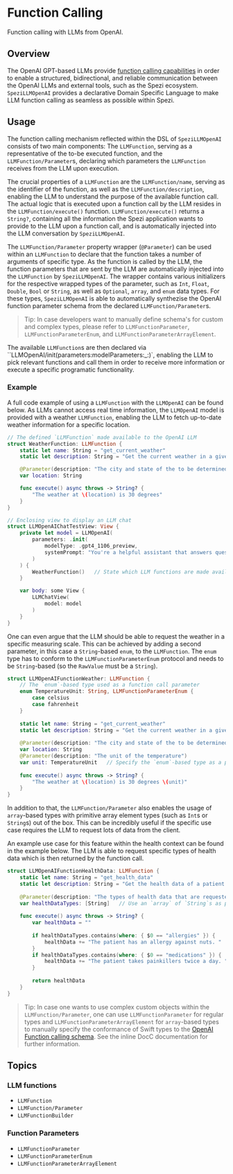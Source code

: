 # Function Calling

<!--
#
# This source file is part of the Stanford Spezi open source project
#
# SPDX-FileCopyrightText: 2023 Stanford University and the project authors (see CONTRIBUTORS.md)
#
# SPDX-License-Identifier: MIT
#       
-->

Function calling with LLMs from OpenAI.

## Overview

The OpenAI GPT-based LLMs provide [function calling capabilities](https://platform.openai.com/docs/guides/function-calling) in order to enable a structured, bidirectional, and reliable communication between the OpenAI LLMs and external tools, such as the Spezi ecosystem.
``SpeziLLMOpenAI`` provides a declarative Domain Specific Language to make LLM function calling as seamless as possible within Spezi.

## Usage

The function calling mechanism reflected within the DSL of ``SpeziLLMOpenAI`` consists of two main components: The ``LLMFunction``, serving as a representative of the to-be executed function, and the ``LLMFunction/Parameter``s, declaring which parameters the ``LLMFunction`` receives from the LLM upon execution.

The crucial properties of a ``LLMFunction`` are the ``LLMFunction/name``, serving as the identifier of the function, as well as the ``LLMFunction/description``, enabling the LLM to understand the purpose of the available function call.
The actual logic that is executed upon a function call by the LLM resides in the ``LLMFunction/execute()`` function.
``LLMFunction/execute()`` returns a `String?`, containing all the information the Spezi application wants to provide to the LLM upon a function call, and is automatically injected into the LLM conversation by ``SpeziLLMOpenAI``.

The ``LLMFunction/Parameter`` property wrapper (`@Parameter`) can be used within an ``LLMFunction`` to declare that the function takes a number of arguments of specific type.
As the function is called by the LLM, the function parameters that are sent by the LLM are automatically injected into the ``LLMFunction`` by ``SpeziLLMOpenAI``.
The wrapper contains various initializers for the respective wrapped types of the parameter, such as `Int`, `Float`, `Double`, `Bool` or `String`, as well as `Optional`, `array`, and `enum` data types.
For these types, ``SpeziLLMOpenAI`` is able to automatically synthezise the OpenAI function parameter schema from the declared ``LLMFunction/Parameter``s.

> Tip: In case developers want to manually define schema's for custom and complex types, please refer to ``LLMFunctionParameter``, ``LLMFunctionParameterEnum``, and ``LLMFunctionParameterArrayElement``.

The available ``LLMFunction``s are then declared via ``LLMOpenAI/init(parameters:modelParameters:_:)`, enabling the LLM to pick relevant functions and call them in order to receive more information or execute a specific programatic functionality.

### Example

A full code example of using a ``LLMFunction`` with the ``LLMOpenAI`` can be found below.
As LLMs cannot access real time information, the ``LLMOpenAI`` model is provided with a weather ``LLMFunction``, enabling the LLM to fetch up-to-date weather information for a specific location.

```swift
// The defined `LLMFunction` made available to the OpenAI LLM
struct WeatherFunction: LLMFunction {
    static let name: String = "get_current_weather"
    static let description: String = "Get the current weather in a given location"

    @Parameter(description: "The city and state of the to be determined weather, e.g. San Francisco, CA")
    var location: String

    func execute() async throws -> String? {
        "The weather at \(location) is 30 degrees"
    }
}

// Enclosing view to display an LLM chat
struct LLMOpenAIChatTestView: View {
    private let model = LLMOpenAI(
        parameters: .init(
            modelType: .gpt4_1106_preview,
            systemPrompt: "You're a helpful assistant that answers questions from users."
        )
    ) {
        WeatherFunction()   // State which LLM functions are made available to the OpenAI LLM
    }

    var body: some View {
        LLMChatView(
            model: model
        )
    }
}
```

One can even argue that the LLM should be able to request the weather in a specific measuring scale.
This can be achieved by adding a second parameter, in this case a `String`-based `enum`, to the ``LLMFunction``.
The `enum` type has to conform to the ``LLMFunctionParameterEnum`` protocol and needs to be `String`-based (so the `RawValue` must be a `String`).

```swift
struct LLMOpenAIFunctionWeather: LLMFunction {
    // The `enum`-based type used as a function call parameter
    enum TemperatureUnit: String, LLMFunctionParameterEnum {
        case celsius
        case fahrenheit
    }
    
    static let name: String = "get_current_weather"
    static let description: String = "Get the current weather in a given location"
    
    @Parameter(description: "The city and state of the to be determined weather, e.g. San Francisco, CA")
    var location: String
    @Parameter(description: "The unit of the temperature")
    var unit: TemperatureUnit   // Specify the `enum`-based type as a parameter
    
    func execute() async throws -> String? {
        "The weather at \(location) is 30 degrees \(unit)"
    }
}
```

In addition to that, the ``LLMFunction/Parameter`` also enables the usage of `array`-based types with primitive array element types (such as `Int`s or `String`s) out of the box.
This can be incredibly useful if the specific use case requires the LLM to request lots of data from the client.

An example use case for this feature within the health context can be found in the example below.
The LLM is able to request specific types of health data which is then returned by the function call.

```swift
struct LLMOpenAIFunctionHealthData: LLMFunction {
    static let name: String = "get_health_data"
    static let description: String = "Get the health data of a patient based on health data types."
    
    @Parameter(description: "The types of health data that are requested", enumValues: ["allergies", "medications"])
    var healthDataTypes: [String]   // Use an `array` of `String`s as parameter
    
    func execute() async throws -> String? {
        var healthData = ""
        
        if healthDataTypes.contains(where: { $0 == "allergies" }) {
            healthData += "The patient has an allergy against nuts. "
        }
        if healthDataTypes.contains(where: { $0 == "medications" }) {
            healthData += "The patient takes painkillers twice a day. "
        }
        
        return healthData
    }
}
```

> Tip: In case one wants to use complex custom objects within the ``LLMFunction/Parameter``, one can use ``LLMFunctionParameter`` for regular types and ``LLMFunctionParameterArrayElement`` for `array`-based types to manually specify the conformance of Swift types to the [OpenAI Function calling schema](https://platform.openai.com/docs/guides/function-calling). See the inline DocC documentation for further information.

## Topics

### LLM functions

- ``LLMFunction``
- ``LLMFunction/Parameter``
- ``LLMFunctionBuilder``

### Function Parameters

- ``LLMFunctionParameter``
- ``LLMFunctionParameterEnum``
- ``LLMFunctionParameterArrayElement``
